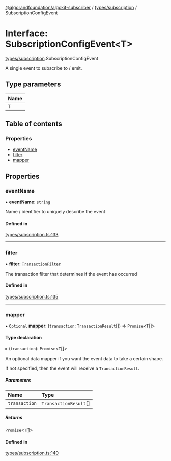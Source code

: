 [@algorandfoundation/algokit-subscriber](../README.md) / [types/subscription](../modules/types_subscription.md) / SubscriptionConfigEvent

# Interface: SubscriptionConfigEvent\<T\>

[types/subscription](../modules/types_subscription.md).SubscriptionConfigEvent

A single event to subscribe to / emit.

## Type parameters

| Name |
| :------ |
| `T` |

## Table of contents

### Properties

- [eventName](types_subscription.SubscriptionConfigEvent.md#eventname)
- [filter](types_subscription.SubscriptionConfigEvent.md#filter)
- [mapper](types_subscription.SubscriptionConfigEvent.md#mapper)

## Properties

### eventName

• **eventName**: `string`

Name / identifier to uniquely describe the event

#### Defined in

[types/subscription.ts:133](https://github.com/algorandfoundation/algokit-subscriber-ts/blob/main/src/types/subscription.ts#L133)

___

### filter

• **filter**: [`TransactionFilter`](types_subscription.TransactionFilter.md)

The transaction filter that determines if the event has occurred

#### Defined in

[types/subscription.ts:135](https://github.com/algorandfoundation/algokit-subscriber-ts/blob/main/src/types/subscription.ts#L135)

___

### mapper

• `Optional` **mapper**: (`transaction`: `TransactionResult`[]) => `Promise`\<`T`[]\>

#### Type declaration

▸ (`transaction`): `Promise`\<`T`[]\>

An optional data mapper if you want the event data to take a certain shape.

If not specified, then the event will receive a `TransactionResult`.

##### Parameters

| Name | Type |
| :------ | :------ |
| `transaction` | `TransactionResult`[] |

##### Returns

`Promise`\<`T`[]\>

#### Defined in

[types/subscription.ts:140](https://github.com/algorandfoundation/algokit-subscriber-ts/blob/main/src/types/subscription.ts#L140)
